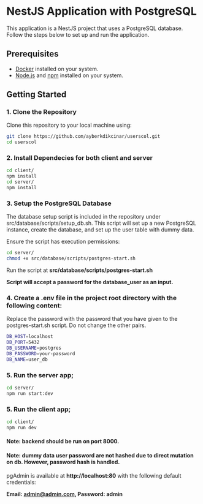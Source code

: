 # NestJS Application with PostgreSQL

This application is a NestJS project that uses a PostgreSQL database. Follow the steps below to set up and run the application.

## Prerequisites

- [Docker](https://docs.docker.com/get-docker/) installed on your system.
- [Node.js](https://nodejs.org/) and [npm](https://www.npmjs.com/) installed on your system.

## Getting Started

### 1. Clone the Repository

Clone this repository to your local machine using:

```bash
git clone https://github.com/ayberkdikcinar/userscol.git
cd userscol
```

### 2. Install Dependecies for both client and server

```bash
cd client/
npm install
cd server/
npm install
```

### 3. Setup the PostgreSQL Database

The database setup script is included in the repository under src/database/scripts/setup_db.sh. This script will set up a new PostgreSQL instance, create the database, and set up the user table with dummy data.

Ensure the script has execution permissions:

```bash
cd server/
chmod +x src/database/scripts/postgres-start.sh
```

Run the script at **src/database/scripts/postgres-start.sh**

**Script will accept a password for the database_user as an input.**

### 4. Create a .env file in the project root directory with the following content:

Replace the password with the password that you have given to the postgres-start.sh script. Do not change the other pairs.

```bash
DB_HOST=localhost
DB_PORT=5432
DB_USERNAME=postgres
DB_PASSWORD=your-password
DB_NAME=user_db
```

### 5. Run the server app;

```bash
cd server/
npm run start:dev
```

### 5. Run the client app;

```bash
cd client/
npm run dev
```

#### **Note:** backend should be run on port **8000**.

#### **Note:** dummy data user password are not hashed due to direct mutation on db. However, password hash is handled.

pgAdmin is available at **http://localhost:80** with the following default credentials:

**Email: admin@admin.com, Password: admin**
